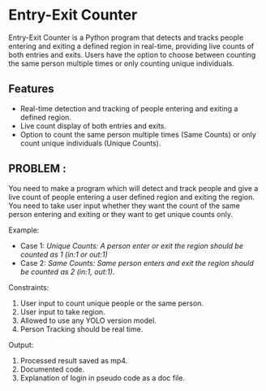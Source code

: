 # Entry-Exit Counter

Entry-Exit Counter is a Python program that detects and tracks people entering and exiting a defined region in real-time, providing live counts of both entries and exits. Users have the option to choose between counting the same person multiple times or only counting unique individuals.

## Features
- Real-time detection and tracking of people entering and exiting a defined region.
- Live count display of both entries and exits.
- Option to count the same person multiple times (Same Counts) or only count unique individuals (Unique Counts).

## PROBLEM :
You need to make a program which will detect and track people and give a live count of people entering a user defined region and exiting the region.
You need to take user input whether they want the count of the same person entering and exiting or they want to get unique counts only. 

Example: 
* Case 1: *Unique Counts: A person enter or exit the region should be counted as 1 (in:1 or out:1)* <br>
* Case 2: *Same Counts: Same person enters and exit the region should be counted as 2 (in:1, out:1)*.

Constraints:
1. User input to count unique people or the same person.
2. User input to take region.
3. Allowed to use any YOLO version model.
4. Person Tracking should be real time.

Output:
1. Processed result saved as mp4.
2. Documented code.
3. Explanation of login in pseudo code as a doc file.